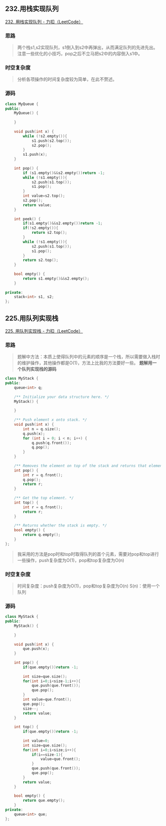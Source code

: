 ## 232.用栈实现队列

[232. 用栈实现队列 - 力扣（LeetCode）](https://leetcode.cn/problems/implement-queue-using-stacks/description/)

### 思路

> 两个栈s1,s2实现队列，s1倒入到s2中再弹出，从而满足队列的先进先出。注意一些优化的小技巧，pop之后不立马把s2中的内容倒入s1中。

### 时空复杂度

> 分析各项操作的时间复杂度较为简单，在此不赘述。

### 源码
```C++
class MyQueue {  
public:  
    MyQueue() {  
  
    }  
  
    void push(int x) {  
        while (!s2.empty()){  
            s1.push(s2.top());  
            s2.pop();  
        }  
        s1.push(x);  
    }  
  
    int pop() {  
        if (s1.empty()&&s2.empty())return -1;  
        while (!s1.empty()){  
            s2.push(s1.top());  
            s1.pop();  
        }  
        int value=s2.top();  
        s2.pop();  
        return value;  
    }  
  
    int peek() {  
        if(s1.empty()&&s2.empty())return -1;  
        if(!s2.empty()){  
            return s2.top();  
        }  
        while (!s1.empty()){  
            s2.push(s1.top());  
            s1.pop();  
        }  
        return s2.top();  
    }  
  
    bool empty() {  
        return s1.empty()&&s2.empty();  
    }  
  
private:  
    stack<int> s1, s2;  
};
```

## 225.用队列实现栈

[225. 用队列实现栈 - 力扣（LeetCode）](https://leetcode.cn/problems/implement-stack-using-queues/description/)

### 思路

> 题解中方法：本质上使得队列中的元素的顺序是一个栈，所以需要做入栈时的维护操作，其他操作都是O(1)，方法上比我的方法要好一些。
> **题解用一个队列实现栈的源码**

```C++
class MyStack {  
public:  
    queue<int> q;  
  
    /** Initialize your data structure here. */  
    MyStack() {  
  
    }  
  
    /** Push element x onto stack. */  
    void push(int x) {  
        int n = q.size();  
        q.push(x);  
        for (int i = 0; i < n; i++) {  
            q.push(q.front());  
            q.pop();  
        }  
    }  
  
    /** Removes the element on top of the stack and returns that element. */  
    int pop() {  
        int r = q.front();  
        q.pop();  
        return r;  
    }  
  
    /** Get the top element. */  
    int top() {  
        int r = q.front();  
        return r;  
    }  
  
    /** Returns whether the stack is empty. */  
    bool empty() {  
        return q.empty();  
    }  
};
```
> 我采用的方法是pop时和top时取得队列的首个元素，需要对pop和top进行一些操作，push复杂度为O(1)，pop和top复杂度为O(n)

### 时空复杂度
> 时间复杂度：push复杂度为O(1)，pop和top复杂度为O(n)
> S(n)：使用一个队列

### 源码
```C++
class MyStack {  
public:  
    MyStack() {  
  
    }  
  
    void push(int x) {  
        que.push(x);  
    }  
  
    int pop() {  
        if(que.empty())return -1;  
  
        int size=que.size();  
        for(int i=0;i<size-1;i++){  
            que.push(que.front());  
            que.pop();  
        }  
        int value=que.front();  
        que.pop();  
        size--;  
        return value;  
    }  
  
    int top() {  
        if(que.empty())return -1;  
  
        int value=0;  
        int size=que.size();  
        for(int i=0;i<size;i++){  
            if(i==size-1){  
                value=que.front();  
            }  
            que.push(que.front());  
            que.pop();  
        }  
        return value;  
    }  
  
    bool empty() {  
        return que.empty();  
    }  
private:  
    queue<int> que;  
};
```
